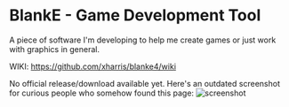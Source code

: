 # BlankE - Game Development Tool
A piece of software I'm developing to help me create games or just work with graphics in general.

WIKI: https://github.com/xharris/blanke4/wiki


No official release/download available yet.
Here's an outdated screenshot for curious people who somehow found this page:
![screenshot](https://github.com/xharris/blanke4/blob/master/wiki/blanke4-1.png)
